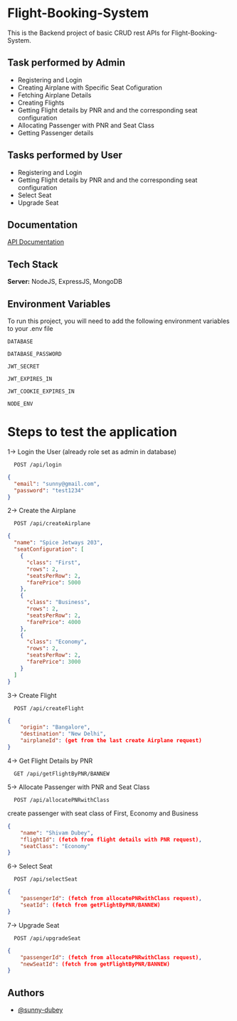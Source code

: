 # Flight-Booking-System

This is the Backend project of basic CRUD rest APIs for Flight-Booking-System.

## Task performed by Admin

- Registering and Login
- Creating Airplane with Specific Seat Cofiguration
- Fetching Airplane Details
- Creating Flights
- Getting Flight details by PNR and and the corresponding seat configuration
- Allocating Passenger with PNR and Seat Class
- Getting Passenger details

## Tasks performed by User

- Registering and Login
- Getting Flight details by PNR and and the corresponding seat configuration
- Select Seat
- Upgrade Seat

## Documentation

[API Documentation](https://documenter.getpostman.com/view/28873754/2s9Y5crzAF)

## Tech Stack

**Server:** NodeJS, ExpressJS, MongoDB

## Environment Variables

To run this project, you will need to add the following environment variables to your .env file

`DATABASE`

`DATABASE_PASSWORD`

`JWT_SECRET`

`JWT_EXPIRES_IN`

`JWT_COOKIE_EXPIRES_IN`

`NODE_ENV`

# Steps to test the application

1-> Login the User (already role set as admin in database)

```http
  POST /api/login
```

```json
{
  "email": "sunny@gmail.com",
  "password": "test1234"
}
```

2-> Create the Airplane

```http
  POST /api/createAirplane
```

```json
{
  "name": "Spice Jetways 203",
  "seatConfiguration": [
    {
      "class": "First",
      "rows": 2,
      "seatsPerRow": 2,
      "farePrice": 5000
    },
    {
      "class": "Business",
      "rows": 2,
      "seatsPerRow": 2,
      "farePrice": 4000
    },
    {
      "class": "Economy",
      "rows": 2,
      "seatsPerRow": 2,
      "farePrice": 3000
    }
  ]
}
```

3-> Create Flight

```http
  POST /api/createFlight
```

```json
{
    "origin": "Bangalore",
    "destination": "New Delhi",
    "airplaneId": (get from the last create Airplane request)
}
```

4-> Get Flight Details by PNR

```http
  GET /api/getFlightByPNR/BANNEW
```

5-> Allocate Passenger with PNR and Seat Class

```http
  POST /api/allocatePNRwithClass
```

create passenger with seat class of First, Economy and Business

```json
{
    "name": "Shivam Dubey",
    "flightId": (fetch from flight details with PNR request),
    "seatClass": "Economy"
}
```

6-> Select Seat

```http
  POST /api/selectSeat
```

```json
{
    "passengerId": (fetch from allocatePNRwithClass request),
    "seatId": (fetch from getFlightByPNR/BANNEW)
}
```

7-> Upgrade Seat

```http
  POST /api/upgradeSeat
```

```json
{
    "passengerId": (fetch from allocatePNRwithClass request),
    "newSeatId": (fetch from getFlightByPNR/BANNEW)
}
```

## Authors

- [@sunny-dubey](https://www.github.com/sunny-dubey)
